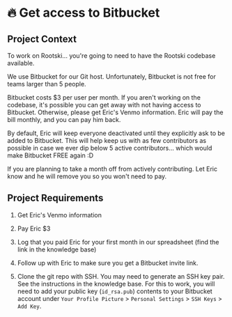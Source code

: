 # 🔥 Get access to Bitbucket

## Project Context

To work on Rootski... you're going to need to have the Rootski codebase available.

We use Bitbucket for our Git host. Unfortunately, Bitbucket is not free for teams larger than 5 people.

Bitbucket costs $3 per user per month. If you aren't working on the codebase, it's possible you
can get away with not having access to Bitbucket. Otherwise, please get Eric's Venmo information.
Eric will pay the bill monthly, and you can pay him back.

By default, Eric will keep everyone deactivated until they explicitly ask to be added to Bitbucket.
This will help keep us with as few contributors as possible in case we ever dip below 5 active contributors...
which would make Bitbucket FREE again :D

If you are planning to take a month off from actively contributing. Let Eric know and he will remove you
so you won't need to pay.

## Project Requirements

1. Get Eric's Venmo information

2. Pay Eric $3

3. Log that you paid Eric for your first month in our spreadsheet (find the link in the knowledge base)

4. Follow up with Eric to make sure you get a Bitbucket invite link.

5. Clone the git repo with SSH. You may need to generate an SSH key pair. See the instructions in the knowledge base.
   For this to work, you will need to add your public key (`id_rsa.pub`) contents to your Bitbucket account under
   `Your Profile Picture` > `Personal Settings` > `SSH Keys` > `Add Key`.
